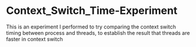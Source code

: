 # Context_Switch_Time-Experiment
This is an experiment I performed to try comparing the context switch timing between process and threads, to establish the result that threads are faster in context switch
